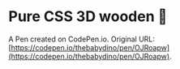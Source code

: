 # Pure CSS 3D wooden 🌙

A Pen created on CodePen.io. Original URL: [https://codepen.io/thebabydino/pen/OJRoapw](https://codepen.io/thebabydino/pen/OJRoapw).

